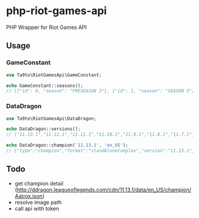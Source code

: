# php-riot-games-api
PHP Wrapper for Riot Games API

## Usage

### GameConstant

```php
use Ta9to\RiotGamesApi\GameConstant;

echo GameConstant::seasons();
// [{"id": 0, "season": "PRESEASON 3"}, {"id": 1, "season": "SEASON 3"}, ...
```

### DataDragon

```php
use Ta9to\RiotGamesApi\DataDragon;

echo DataDragon::versions();
// ["11.13.1","11.12.1","11.11.1","11.10.1","11.9.1","11.8.1","11.7.1","11.6.1"...

echo DataDragon::champion('11.13.1', 'en_US');
// {"type":"champion","format":"standAloneComplex","version":"11.13.1","data":{"Aatrox"...
```

## Todo

- get champion detail (http://ddragon.leagueoflegends.com/cdn/11.13.1/data/en_US/champion/Aatrox.json)
- resolve image path
- call api with token
